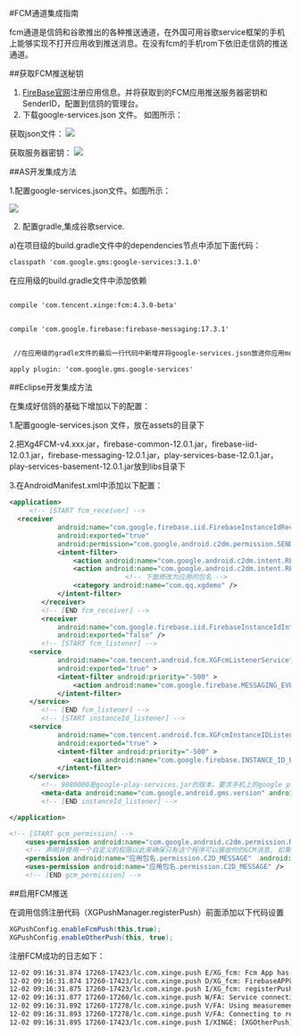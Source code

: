 #FCM通道集成指南

fcm通道是信鸽和谷歌推出的各种推送通道，在外国可用谷歌service框架的手机上能够实现不打开应用收到推送消息。在没有fcm的手机rom下依旧走信鸽的推送通道。

##获取FCM推送秘钥
1. [FireBase官网](https://firebase.google.com/?hl=zh-cn)注册应用信息。并将获取到的FCM应用推送服务器密钥和 SenderID，配置到信鸽的管理台。
2. 下载google-services.json 文件。
如图所示：

获取json文件：
![](/assets/获取fcmjson.jpeg)

获取服务器密钥：
![](/assets/获取服务器密钥.jpeg)


##AS开发集成方法

1.配置google-services.json文件。如图所示：

![](/assets/配置json.png)


2. 配置gradle,集成谷歌service.

a)在项目级的build.gradle文件中的dependencies节点中添加下面代码：
```xml
classpath 'com.google.gms:google-services:3.1.0'
```
在应用级的build.gradle文件中添加依赖
```xml

compile 'com.tencent.xinge:fcm:4.3.0-beta'


compile 'com.google.firebase:firebase-messaging:17.3.1'


 //在应用级的gradle文件的最后一行代码中新增并将google-services.json放进你应用model的根路径下

apply plugin: 'com.google.gms.google-services'

```
##Eclipse开发集成方法

在集成好信鸽的基础下增加以下的配置：

1.配置google-services.json 文件，放在assets的目录下

2.把Xg4FCM-v4.xxx.jar，firebase-common-12.0.1.jar，firebase-iid-12.0.1.jar，firebase-messaging-12.0.1.jar，play-services-base-12.0.1.jar，play-services-basement-12.0.1.jar放到libs目录下

3.在AndroidManifest.xml中添加以下配置：

```xml
<application>
	 <!-- [START fcm_receiver] -->
  <receiver
            android:name="com.google.firebase.iid.FirebaseInstanceIdReceiver"
            android:exported="true"
            android:permission="com.google.android.c2dm.permission.SEND" >
            <intent-filter>
                <action android:name="com.google.android.c2dm.intent.RECEIVE" />
                <action android:name="com.google.android.c2dm.intent.REGISTRATION" />
                             <!-- 下面修改为应用的包名 -->
                <category android:name="com.qq.xgdemo" />
            </intent-filter>
        </receiver>
        <!-- [END fcm_receiver] -->
        <receiver
            android:name="com.google.firebase.iid.FirebaseInstanceIdInternalReceiver"
            android:exported="false" />
        <!-- [START fcm_listener] -->
     <service
            android:name="com.tencent.android.fcm.XGFcmListenerService"
            android:exported="true" >
            <intent-filter android:priority="-500" >
                <action android:name="com.google.firebase.MESSAGING_EVENT" />
            </intent-filter>
     </service>
        <!-- [END fcm_listener] -->
        <!-- [START instanceId_listener] -->
     <service
            android:name="com.tencent.android.fcm.XGFcmInstanceIDListenerService"
            android:exported="true" >
            <intent-filter android:priority="-500" >
                <action android:name="com.google.firebase.INSTANCE_ID_EVENT" />
            </intent-filter>
     </service>
        <!-- 9080000是google-play-services.jar的版本，要求手机上的google play service版本大于此值 -->
        <meta-data android:name="com.google.android.gms.version" android:value="9080000" /> 
        <!-- [END instanceId_listener] -->

</application>

<!-- [START gcm_permission] -->
    <uses-permission android:name="com.google.android.c2dm.permission.RECEIVE" />
    <!-- 声明并使用一个自定义的权限以此来确保只有这个程序可以接收你的GCM消息, 如果是4.1或更高版本的系统就不需要这个权限，com.qq.xgdemo改成应用包名 -->
    <permission android:name="应用包名.permission.C2D_MESSAGE"  android:protectionLevel="signature" />
    <uses-permission android:name="应用包名.permission.C2D_MESSAGE" />
    <!-- [END gcm_permission] -->
```

##启用FCM推送


在调用信鸽注册代码（XGPushManager.registerPush）前面添加以下代码设置

```java
XGPushConfig.enableFcmPush(this,true);
XGPushConfig.enableOtherPush(this, true);
```
注册FCM成功的日志如下：

```xml
12-02 09:16:31.874 17260-17423/lc.com.xinge.push E/XG_fcm: Fcm App has initialize 
12-02 09:16:31.874 17260-17423/lc.com.xinge.push D/XG_fcm: FirebaseAPP初始化完成
12-02 09:16:31.875 17260-17423/lc.com.xinge.push I/XG_fcm: registerPush Token is: eK0LLz43Z_U:APA91bHjyTCuX7fZ6Ye-fAojAo_l2nphA3rRtLZN98grADOZtULysxYd51pCaL5oiqyVs0Mtbfu2mBdjoeGsSq5sjbh5mCETgl2dURRy9-yNR_ZZrn6pWcvwt7CoWTY0_Q9_mreiryuI
12-02 09:16:31.877 17260-17260/lc.com.xinge.push W/FA: Service connection failed: ConnectionResult{statusCode=SERVICE_VERSION_UPDATE_REQUIRED, resolution=null, message=null}
12-02 09:16:31.892 17260-17278/lc.com.xinge.push V/FA: Using measurement service
12-02 09:16:31.893 17260-17278/lc.com.xinge.push V/FA: Connecting to remote service
12-02 09:16:31.895 17260-17423/lc.com.xinge.push I/XINGE: [XGOtherPush] Reservert info: other push token is : eK0LLz43Z_U:APA91bHjyTCuX7fZ6Ye-fAojAo_l2nphA3rRtLZN98grADOZtULysxYd51pCaL5oiqyVs0Mtbfu2mBdjoeGsSq5sjbh5mCETgl2dURRy9-yNR_ZZrn6pWcvwt7CoWTY0_Q9_mreiryuI  other push type: fcm
```